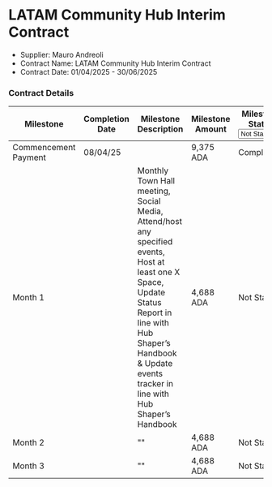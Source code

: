 # LATAM Community Hub Interim Contract

* Supplier: Mauro Andreoli
* Contract Name: LATAM Community Hub Interim Contract
* Contract Date: 01/04/2025 - 30/06/2025

### Contract Details

<table data-full-width="true"><thead><tr><th width="152">Milestone</th><th width="158">Completion Date</th><th width="326">Milestone Description</th><th>Milestone Amount</th><th width="160">Milestone Status<select><option value="tuQZQU0qZdoU" label="Not Started" color="blue"></option><option value="egD9AGmh1U3S" label="On Track" color="blue"></option><option value="Re3cd2eP2WaH" label="Complete" color="blue"></option><option value="bEAnsa2nIuMk" label="Delayed" color="blue"></option></select></th><th width="165.77783203125">MAF</th></tr></thead><tbody><tr><td>Commencement Payment</td><td>08/04/25</td><td></td><td>9,375 ADA</td><td><span data-option="Re3cd2eP2WaH">Complete</span></td><td>No MAF required</td></tr><tr><td>Month 1</td><td></td><td>Monthly Town Hall<br>meeting, Social Media, Attend/host any<br>specified events, Host at least one X<br>Space, Update Status<br>Report in line with Hub Shaper’s Handbook &#x26; Update events<br>tracker in line with Hub Shaper’s Handbook</td><td>4,688 ADA</td><td><span data-option="tuQZQU0qZdoU">Not Started</span></td><td></td></tr><tr><td>Month 2 </td><td></td><td>""</td><td>4,688 ADA</td><td><span data-option="tuQZQU0qZdoU">Not Started</span></td><td></td></tr><tr><td>Month 3</td><td></td><td>""</td><td>4,688 ADA</td><td><span data-option="tuQZQU0qZdoU">Not Started</span></td><td></td></tr></tbody></table>

